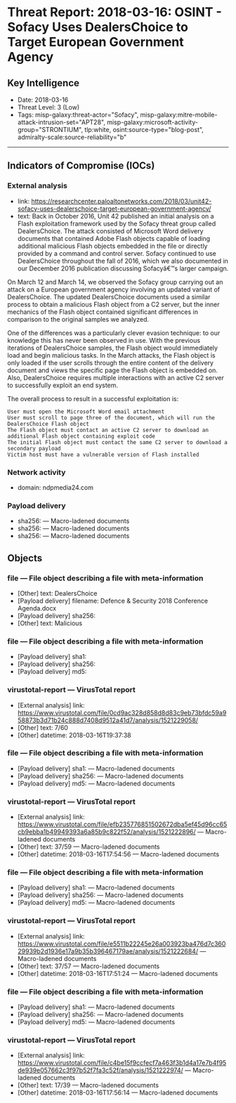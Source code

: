 # Threat Report: 2018-03-16: OSINT - Sofacy Uses DealersChoice to Target European Government Agency


## Key Intelligence
* Date: 2018-03-16
* Threat Level: 3 (Low)
* Tags: misp-galaxy:threat-actor="Sofacy", misp-galaxy:mitre-mobile-attack-intrusion-set="APT28", misp-galaxy:microsoft-activity-group="STRONTIUM", tlp:white, osint:source-type="blog-post", admiralty-scale:source-reliability="b"

---

## Indicators of Compromise (IOCs)
### External analysis
* link: https://researchcenter.paloaltonetworks.com/2018/03/unit42-sofacy-uses-dealerschoice-target-european-government-agency/
* text: Back in October 2016, Unit 42 published an initial analysis on a Flash exploitation framework used by the Sofacy threat group called DealersChoice. The attack consisted of Microsoft Word delivery documents that contained Adobe Flash objects capable of loading additional malicious Flash objects embedded in the file or directly provided by a command and control server. Sofacy continued to use DealersChoice throughout the fall of 2016, which we also documented in our December 2016 publication discussing Sofacyâ€™s larger campaign.

On March 12 and March 14, we observed the Sofacy group carrying out an attack on a European government agency involving an updated variant of DealersChoice. The updated DealersChoice documents used a similar process to obtain a malicious Flash object from a C2 server, but the inner mechanics of the Flash object contained significant differences in comparison to the original samples we analyzed.

One of the differences was a particularly clever evasion technique: to our knowledge this has never been observed in use. With the previous iterations of DealersChoice samples, the Flash object would immediately load and begin malicious tasks. In the March attacks, the Flash object is only loaded if the user scrolls through the entire content of the delivery document and views the specific page the Flash object is embedded on. Also, DealersChoice requires multiple interactions with an active C2 server to successfully exploit an end system.

The overall process to result in a successful exploitation is:

    User must open the Microsoft Word email attachment
    User must scroll to page three of the document, which will run the DealersChoice Flash object
    The Flash object must contact an active C2 server to download an additional Flash object containing exploit code
    The initial Flash object must contact the same C2 server to download a secondary payload
    Victim host must have a vulnerable version of Flash installed

### Network activity
* domain: ndpmedia24.com

### Payload delivery
* sha256: <sha256> — Macro-ladened documents
* sha256: <sha256> — Macro-ladened documents
* sha256: <sha256> — Macro-ladened documents

## Objects
### file — File object describing a file with meta-information
* [Other] text: DealersChoice
* [Payload delivery] filename: Defence & Security 2018 Conference Agenda.docx
* [Payload delivery] sha256: <sha256>
* [Other] text: Malicious

### file — File object describing a file with meta-information
* [Payload delivery] sha1: <sha1>
* [Payload delivery] sha256: <sha256>
* [Payload delivery] md5: <md5>

### virustotal-report — VirusTotal report
* [External analysis] link: https://www.virustotal.com/file/0cd9ac328d858d8d83c9eb73bfdc59a958873b3d71b24c888d7408d9512a41d7/analysis/1521229058/
* [Other] text: 7/60
* [Other] datetime: 2018-03-16T19:37:38

### file — File object describing a file with meta-information
* [Payload delivery] sha1: <sha1> — Macro-ladened documents
* [Payload delivery] sha256: <sha256> — Macro-ladened documents
* [Payload delivery] md5: <md5> — Macro-ladened documents

### virustotal-report — VirusTotal report
* [External analysis] link: https://www.virustotal.com/file/efb235776851502672dba5ef45d96cc65cb9ebba1b49949393a6a85b9c822f52/analysis/1521222896/ — Macro-ladened documents
* [Other] text: 37/59 — Macro-ladened documents
* [Other] datetime: 2018-03-16T17:54:56 — Macro-ladened documents

### file — File object describing a file with meta-information
* [Payload delivery] sha1: <sha1> — Macro-ladened documents
* [Payload delivery] sha256: <sha256> — Macro-ladened documents
* [Payload delivery] md5: <md5> — Macro-ladened documents

### virustotal-report — VirusTotal report
* [External analysis] link: https://www.virustotal.com/file/e5511b22245e26a003923ba476d7c36029939b2d1936e17a9b35b396467179ae/analysis/1521222684/ — Macro-ladened documents
* [Other] text: 37/57 — Macro-ladened documents
* [Other] datetime: 2018-03-16T17:51:24 — Macro-ladened documents

### file — File object describing a file with meta-information
* [Payload delivery] sha1: <sha1> — Macro-ladened documents
* [Payload delivery] sha256: <sha256> — Macro-ladened documents
* [Payload delivery] md5: <md5> — Macro-ladened documents

### virustotal-report — VirusTotal report
* [External analysis] link: https://www.virustotal.com/file/c4be15f9ccfecf7a463f3b1d4a17e7b4f95de939e057662c3f97b52f7fa3c52f/analysis/1521222974/ — Macro-ladened documents
* [Other] text: 17/39 — Macro-ladened documents
* [Other] datetime: 2018-03-16T17:56:14 — Macro-ladened documents
